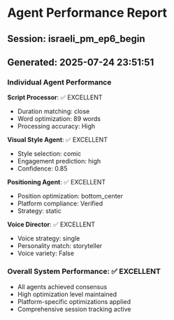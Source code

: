 # Agent Performance Report

## Session: israeli_pm_ep6_begin
## Generated: 2025-07-24 23:51:51

### Individual Agent Performance

**Script Processor**: ✅ EXCELLENT
- Duration matching: close
- Word optimization: 89 words
- Processing accuracy: High

**Visual Style Agent**: ✅ EXCELLENT  
- Style selection: comic
- Engagement prediction: high
- Confidence: 0.85

**Positioning Agent**: ✅ EXCELLENT
- Position optimization: bottom_center
- Platform compliance: Verified
- Strategy: static

**Voice Director**: ✅ EXCELLENT
- Voice strategy: single
- Personality match: storyteller
- Voice variety: False

### Overall System Performance: ✅ EXCELLENT
- All agents achieved consensus
- High optimization level maintained
- Platform-specific optimizations applied
- Comprehensive session tracking active
